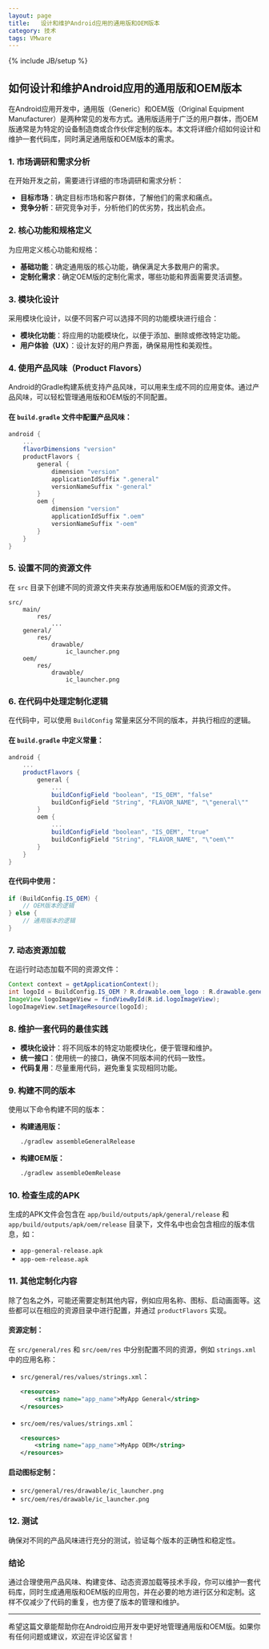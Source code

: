 ```yaml
---
layout: page
title:   设计和维护Android应用的通用版和OEM版本
category: 技术
tags: VMware
---
```

{% include JB/setup %}

## 如何设计和维护Android应用的通用版和OEM版本

在Android应用开发中，通用版（Generic）和OEM版（Original Equipment Manufacturer）是两种常见的发布方式。通用版适用于广泛的用户群体，而OEM版通常是为特定的设备制造商或合作伙伴定制的版本。本文将详细介绍如何设计和维护一套代码库，同时满足通用版和OEM版本的需求。

### 1. 市场调研和需求分析

在开始开发之前，需要进行详细的市场调研和需求分析：
- **目标市场**：确定目标市场和客户群体，了解他们的需求和痛点。
- **竞争分析**：研究竞争对手，分析他们的优劣势，找出机会点。

### 2. 核心功能和规格定义

为应用定义核心功能和规格：
- **基础功能**：确定通用版的核心功能，确保满足大多数用户的需求。
- **定制化需求**：确定OEM版的定制化需求，哪些功能和界面需要灵活调整。

### 3. 模块化设计

采用模块化设计，以便不同客户可以选择不同的功能模块进行组合：
- **模块化功能**：将应用的功能模块化，以便于添加、删除或修改特定功能。
- **用户体验（UX）**：设计友好的用户界面，确保易用性和美观性。

### 4. 使用产品风味（Product Flavors）

Android的Gradle构建系统支持产品风味，可以用来生成不同的应用变体。通过产品风味，可以轻松管理通用版和OEM版的不同配置。

#### 在 `build.gradle` 文件中配置产品风味：

```gradle
android {
    ...
    flavorDimensions "version"
    productFlavors {
        general {
            dimension "version"
            applicationIdSuffix ".general"
            versionNameSuffix "-general"
        }
        oem {
            dimension "version"
            applicationIdSuffix ".oem"
            versionNameSuffix "-oem"
        }
    }
}
```

### 5. 设置不同的资源文件

在 `src` 目录下创建不同的资源文件夹来存放通用版和OEM版的资源文件。

```
src/
    main/
        res/
            ...
    general/
        res/
            drawable/
                ic_launcher.png
    oem/
        res/
            drawable/
                ic_launcher.png
```

### 6. 在代码中处理定制化逻辑

在代码中，可以使用 `BuildConfig` 常量来区分不同的版本，并执行相应的逻辑。

#### 在 `build.gradle` 中定义常量：

```gradle
android {
    ...
    productFlavors {
        general {
            ...
            buildConfigField "boolean", "IS_OEM", "false"
            buildConfigField "String", "FLAVOR_NAME", "\"general\""
        }
        oem {
            ...
            buildConfigField "boolean", "IS_OEM", "true"
            buildConfigField "String", "FLAVOR_NAME", "\"oem\""
        }
    }
}
```

#### 在代码中使用：

```java
if (BuildConfig.IS_OEM) {
    // OEM版本的逻辑
} else {
    // 通用版本的逻辑
}
```

### 7. 动态资源加载

在运行时动态加载不同的资源文件：

```java
Context context = getApplicationContext();
int logoId = BuildConfig.IS_OEM ? R.drawable.oem_logo : R.drawable.general_logo;
ImageView logoImageView = findViewById(R.id.logoImageView);
logoImageView.setImageResource(logoId);
```

### 8. 维护一套代码的最佳实践

- **模块化设计**：将不同版本的特定功能模块化，便于管理和维护。
- **统一接口**：使用统一的接口，确保不同版本间的代码一致性。
- **代码复用**：尽量重用代码，避免重复实现相同功能。

### 9. 构建不同的版本

使用以下命令构建不同的版本：

- **构建通用版：**

  ```sh
  ./gradlew assembleGeneralRelease
  ```

- **构建OEM版：**

  ```sh
  ./gradlew assembleOemRelease
  ```

### 10. 检查生成的APK

生成的APK文件会包含在 `app/build/outputs/apk/general/release` 和 `app/build/outputs/apk/oem/release` 目录下，文件名中也会包含相应的版本信息，如：

- `app-general-release.apk`
- `app-oem-release.apk`

### 11. 其他定制化内容

除了包名之外，可能还需要定制其他内容，例如应用名称、图标、启动画面等。这些都可以在相应的资源目录中进行配置，并通过 `productFlavors` 实现。

#### 资源定制：

在 `src/general/res` 和 `src/oem/res` 中分别配置不同的资源，例如 `strings.xml` 中的应用名称：

- `src/general/res/values/strings.xml`：

  ```xml
  <resources>
      <string name="app_name">MyApp General</string>
  </resources>
  ```

- `src/oem/res/values/strings.xml`：

  ```xml
  <resources>
      <string name="app_name">MyApp OEM</string>
  </resources>
  ```

#### 启动图标定制：

- `src/general/res/drawable/ic_launcher.png`
- `src/oem/res/drawable/ic_launcher.png`

### 12. 测试

确保对不同的产品风味进行充分的测试，验证每个版本的正确性和稳定性。

### 结论

通过合理使用产品风味、构建变体、动态资源加载等技术手段，你可以维护一套代码库，同时生成通用版和OEM版的应用包，并在必要的地方进行区分和定制。这样不仅减少了代码的重复，也方便了版本的管理和维护。

---

希望这篇文章能帮助你在Android应用开发中更好地管理通用版和OEM版。如果你有任何问题或建议，欢迎在评论区留言！